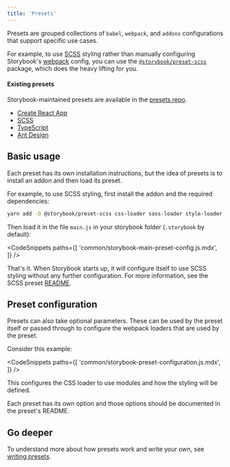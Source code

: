 ```yaml
---
title: 'Presets'
---
```


Presets are grouped collections of `babel`, `webpack`, and `addons` configurations that support specific use cases.

For example, to use [SCSS](https://sass-lang.com/) styling rather than manually configuring Storybook's [webpack](../configure/webpack.md#extending-storybooks-webpack-config) config, you can use the [`@storybook/preset-scss`](https://www.npmjs.com/package/@storybook/preset-scss) package, which does the heavy lifting for you.

#### Existing presets

Storybook-maintained presets are available in the [presets repo](https://github.com/storybookjs/presets).

- [Create React App](https://github.com/storybookjs/presets/tree/master/packages/preset-create-react-app)
- [SCSS](https://github.com/storybookjs/presets/tree/master/packages/preset-scss)
- [TypeScript](https://github.com/storybookjs/presets/tree/master/packages/preset-typescript)
- [Ant Design](https://github.com/storybookjs/presets/tree/master/packages/preset-ant-design)

## Basic usage

Each preset has its own installation instructions, but the idea of presets is to install an addon and then load its preset.

For example, to use SCSS styling, first install the addon and the required dependencies:

```sh
yarn add -D @storybook/preset-scss css-loader sass-loader style-loader
```

Then load it in the file `main.js` in your storybook folder (`.storybook` by default):

<!-- prettier-ignore-start -->

<CodeSnippets
  paths={[
    'common/storybook-main-preset-config.js.mdx',
  ]}
/>

<!-- prettier-ignore-end -->

That's it. When Storybook starts up, it will configure itself to use SCSS styling without any further configuration. For more information, see the SCSS preset [README](https://github.com/storybookjs/presets/blob/master/packages/preset-scss/README.md).

## Preset configuration

Presets can also take optional parameters. These can be used by the preset itself or passed through to configure the webpack loaders that are used by the preset.

Consider this example:

<!-- prettier-ignore-start -->

<CodeSnippets
  paths={[
    'common/storybook-preset-configuration.js.mdx',
  ]}
/>

<!-- prettier-ignore-end -->

This configures the CSS loader to use  modules and how the styling will be defined.

Each preset has its own option and those options should be documented in the preset's README.


## Go deeper

To understand more about how presets work and write your own, see [writing presets](./writing-presets.md).